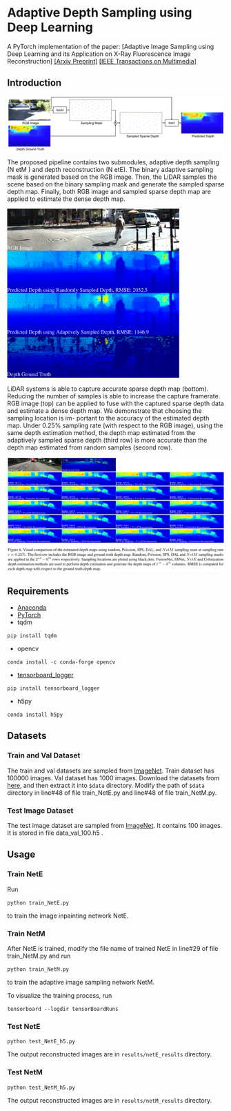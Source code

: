 # Adaptive Depth Sampling using Deep Learning
A PyTorch implementation of the paper:
[Adaptive Image Sampling using Deep Learning and its Application on X-Ray Fluorescence Image Reconstruction] [[Arxiv Preprint]](https://arxiv.org/abs/1812.10836) [[IEEE Transactions on Multimedia]](https://ieeexplore.ieee.org/document/8930037) 

## Introduction

<img src='figs/pipeline.png' width=800>

The proposed pipeline contains two submodules, adaptive depth sampling (N etM ) and depth reconstruction (N etE). The binary adaptive sampling mask is generated based on the RGB image. Then, the LiDAR samples the scene based on the binary sampling mask and generate the sampled sparse depth map. Finally, both RGB image and sampled sparse depth map are applied to estimate the dense depth map.

<img src='figs/intro_example.png' width=400>

LiDAR systems is able to capture accurate sparse depth map (bottom). Reducing the number of samples is able to increase the capture framerate. RGB image (top) can be applied to fuse with the captured sparse depth data and estimate a dense depth map. We demonstrate that choosing the sampling location is im-
portant to the accuracy of the estimated depth map. Under 0.25% sampling rate (with respect to the RGB image), using the same depth estimation method, the depth map estimated from the adaptively sampled sparse depth (third row) is more accurate than the depth map estimated from random samples (second row).

<img src='figs/expo_results.png' width=800>


## Requirements
- [Anaconda](https://www.anaconda.com/download/)
- [PyTorch](https://pytorch.org/)
- tqdm
```
pip install tqdm
```
- opencv
```
conda install -c conda-forge opencv
```
- [tensorboard_logger](https://github.com/TeamHG-Memex/tensorboard_logger)
```
pip install tensorboard_logger
```
- h5py
```
conda install h5py
```

## Datasets

### Train and Val Dataset
The train and val datasets are sampled from [ImageNet](http://www.image-net.org/).
Train dataset has 100000 images. Val dataset has 1000 images.
Download the datasets from [here](https://drive.google.com/file/d/1RNfvuZKdf8MZAb1zzVgsFSlX36oc1uPA/view?usp=sharing), 
and then extract it into `$data` directory. Modify the path of `$data` directory in line#48 of file train_NetE.py and line#48 of file train_NetM.py.

### Test Image Dataset
The test image dataset are sampled from [ImageNet](http://www.image-net.org/). It contains 100 images. It is stored in file data_val_100.h5 .

## Usage

### Train NetE

Run
```
python train_NetE.py
```
to train the image inpainting network NetE.

### Train NetM

After NetE is trained, modify the file name of trained NetE in line#29 of file train_NetM.py and run
```
python train_NetM.py
```
to train the adaptive image sampling network NetM.

To visualize the training process, run
```
tensorboard --logdir tensorBoardRuns
```

### Test NetE
```
python test_NetE_h5.py
```
The output reconstructed images are in `results/netE_results` directory.

### Test NetM
```
python test_NetM_h5.py
```
The output reconstructed images are in `results/netM_results` directory.


